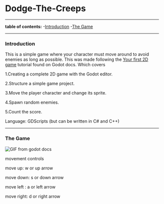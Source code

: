 # Dodge-The-Creeps
---
**table of contents:**
-[Introduction](#item-one)
-[The Game](#item-two)

---

<!-- headings -->
<a id ="item-one"></a>
### Introduction
This is a simple game where your character must move around to avoid enemies as long as possible.
This was made following the [Your first 2D game](https://docs.godotengine.org/en/stable/getting_started/first_2d_game/index.html#) tutorial found on Godot docs.
Which covers  

1.Creating a complete 2D game with the Godot editor.

2.Structure a simple game project.

3.Move the player character and change its sprite.

4.Spawn random enemies.

5.Count the score.

Language: GDScripts (but can be written in C# and C++)

---
<a id ="item-two"></a>
### The Game

![GIF from godot docs](https://docs.godotengine.org/en/stable/_images/dodge_preview.gif)


movement controls

move up: w or up arrow

move down: s or down arrow

move left : a or left arrow

move right: d or right arrow
